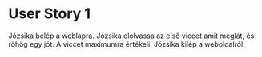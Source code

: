 # User Story 1

Józsika belép a weblapra. Józsika elolvassa az első viccet amit meglát, és röhög egy jót. A viccet maximumra értékeli. Józsika kilép a weboldalról.
